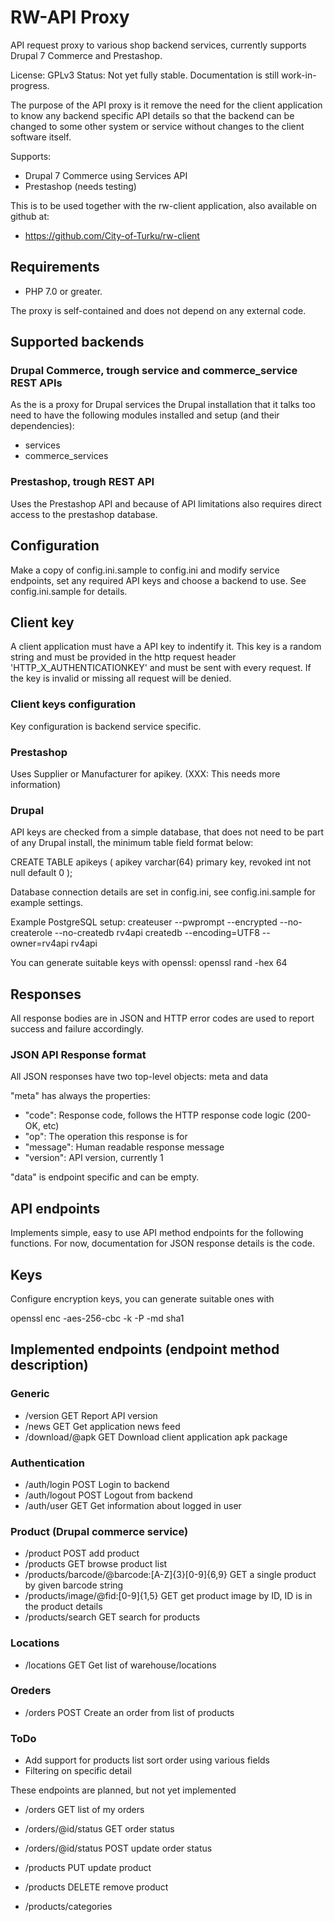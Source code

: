 # RW-API Proxy

API request proxy to various shop backend services, currently supports Drupal 7 Commerce and Prestashop.

License: GPLv3
Status: Not yet fully stable. Documentation is still work-in-progress.

The purpose of the API proxy is it remove the need for the client application to know any backend
specific API details so that the backend can be changed to some other system or service without
changes to the client software itself. 

Supports:
* Drupal 7 Commerce using Services API
* Prestashop (needs testing)

This is to be used together with the rw-client application, also available on github at:
* https://github.com/City-of-Turku/rw-client

## Requirements

* PHP 7.0 or greater.

The proxy is self-contained and does not depend on any external code.

## Supported backends

### Drupal Commerce, trough service and commerce_service REST APIs

As the is a proxy for Drupal services the Drupal installation that it talks too need to have
the following modules installed and setup (and their dependencies):
* services
* commerce_services

### Prestashop, trough REST API
Uses the Prestashop API and because of API limitations also requires direct access to the prestashop database.

## Configuration
Make a copy of config.ini.sample to config.ini and modify service endpoints, set any required API keys
and choose a backend to use. See config.ini.sample for details.

## Client key
A client application must have a API key to indentify it. This key is a random string and must be provided in the http request
header 'HTTP_X_AUTHENTICATIONKEY' and must be sent with every request. If the key is invalid or missing all request will be denied.

### Client keys configuration

Key configuration is backend service specific. 

### Prestashop

Uses Supplier or Manufacturer for apikey. (XXX: This needs more information)

### Drupal

API keys are checked from a simple database, that does not need to be part of any Drupal install, the minimum table field format below:

 CREATE TABLE apikeys (
  apikey varchar(64) primary key,
  revoked int not null default 0
 );

Database connection details are set in config.ini, see config.ini.sample for example settings.

Example PostgreSQL setup:
 createuser --pwprompt --encrypted --no-createrole --no-createdb rv4api
 createdb --encoding=UTF8 --owner=rv4api rv4api

You can generate suitable keys with openssl:
 openssl rand -hex 64

## Responses
All response bodies are in JSON and HTTP error codes are used to report success and failure accordingly.

### JSON API Response format

All JSON responses have two top-level objects: meta and data

"meta" has always the properties:
* "code": Response code, follows the HTTP response code logic (200-OK, etc)
* "op": The operation this response is for
* "message": Human readable response message
* "version": API version, currently 1

"data" is endpoint specific and can be empty.

## API endpoints

Implements simple, easy to use API method endpoints for the following functions.
For now, documentation for JSON response details is the code.

## Keys

Configure encryption keys, you can generate suitable ones with

 openssl enc -aes-256-cbc -k <yoursecretpassword> -P -md sha1

## Implemented endpoints (endpoint method description)

### Generic

* /version GET Report API version
* /news GET Get application news feed
* /download/@apk GET Download client application apk package

### Authentication

* /auth/login POST Login to backend
* /auth/logout POST Logout from backend
* /auth/user GET Get information about logged in user

### Product (Drupal commerce service)

* /product POST add product
* /products GET browse product list
* /products/barcode/@barcode:[A-Z]{3}[0-9]{6,9} GET a single product by given barcode string
* /products/image/@fid:[0-9]{1,5} GET get product image by ID, ID is in the product details
* /products/search GET search for products

### Locations

* /locations GET Get list of warehouse/locations

### Oreders
* /orders POST Create an order from list of products

### ToDo

* Add support for products list sort order using various fields
* Filtering on specific detail

These endpoints are planned, but not yet implemented

* /orders GET list of my orders
* /orders/@id/status GET order status
* /orders/@id/status POST update order status

* /products PUT update product
* /products DELETE remove product
* /products/categories

